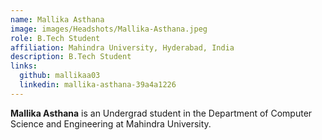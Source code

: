 ```yaml
---
name: Mallika Asthana
image: images/Headshots/Mallika-Asthana.jpeg
role: B.Tech Student
affiliation: Mahindra University, Hyderabad, India
description: B.Tech Student
links:
  github: mallikaa03
  linkedin: mallika-asthana-39a4a1226
---
```


**Mallika Asthana** is an Undergrad student in the Department of Computer Science and Engineering at Mahindra University.
